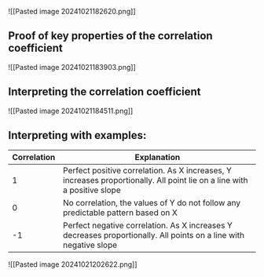![[Pasted image 20241021182620.png]]
## Proof of key properties of the correlation coefficient
![[Pasted image 20241021183903.png]]
## Interpreting the correlation coefficient
![[Pasted image 20241021184511.png]]
## Interpreting with examples:

| Correlation | Explanation                                                                                                             |
| ----------- | ----------------------------------------------------------------------------------------------------------------------- |
| 1           | Perfect positive correlation. As X increases, Y increases proportionally. All point lie on a line with a positive slope |
| 0           | No correlation, the values of Y do not follow any predictable pattern based on X                                        |
| -1          | Perfect negative correlation. As X increases Y decreases proportionally. All points on a line with negative slope       |
![[Pasted image 20241021202622.png]]